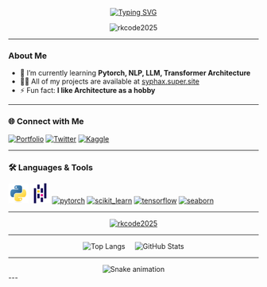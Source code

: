 <p align="center">
  <a href="https://git.io/typing-svg">
    <img src="https://readme-typing-svg.herokuapp.com?size=24&font=JetBrains+Mono&color=39FF14&center=true&vCenter=true&width=500&lines=Hi+👋,+I'm+Syphax;AI/ML+Enthusiast;Python+Developer;Natural+Language+Processing.;Open+Source" alt="Typing SVG" />
  </a>
</p>





<p align="center"> 
  <img src="https://komarev.com/ghpvc/?username=rkcode2025&label=Profile%20views&color=0e75b6&style=flat" alt="rkcode2025" /> 
</p>

---


### About Me
- 🌱 I’m currently learning **Pytorch, NLP, LLM, Transformer Architecture**  
- 👨‍💻 All of my projects are available at [syphax.super.site](https://syphax.super.site)  
- ⚡ Fun fact: **I like Architecture as a hobby**  

---

### 🌐 Connect with Me
[![Portfolio](https://img.shields.io/badge/Portfolio-Visit%20Now-blue?style=for-the-badge&logo=google-chrome)](https://syphax.super.site)
[![Twitter](https://img.shields.io/badge/Twitter-Profile-informational?style=for-the-badge&logo=twitter)](https://x.com/Rakshit5352535)
[![Kaggle](https://img.shields.io/badge/Kaggle-Profile-lightblue?style=for-the-badge&logo=kaggle)](https://www.kaggle.com/jarvistrue)

---

### 🛠️ Languages & Tools
<p align="left"> 
  <a href="https://www.python.org" target="_blank"><img src="https://raw.githubusercontent.com/devicons/devicon/master/icons/python/python-original.svg" alt="python" width="40" height="40"/></a>
  <a href="https://pandas.pydata.org/" target="_blank"><img src="https://raw.githubusercontent.com/devicons/devicon/master/icons/pandas/pandas-original.svg" alt="pandas" width="40" height="40"/></a>
  <a href="https://pytorch.org/" target="_blank"><img src="https://www.vectorlogo.zone/logos/pytorch/pytorch-icon.svg" alt="pytorch" width="40" height="40"/></a>
  <a href="https://scikit-learn.org/" target="_blank"><img src="https://upload.wikimedia.org/wikipedia/commons/0/05/Scikit_learn_logo_small.svg" alt="scikit_learn" width="40" height="40"/></a>
  <a href="https://www.tensorflow.org" target="_blank"><img src="https://www.vectorlogo.zone/logos/tensorflow/tensorflow-icon.svg" alt="tensorflow" width="40" height="40"/></a>
  <a href="https://seaborn.pydata.org/" target="_blank"><img src="https://seaborn.pydata.org/_images/logo-mark-lightbg.svg" alt="seaborn" width="40" height="40"/></a>
</p>

---
<!-- 🏆 GitHub Trophies -->
<p align="center"> 
  <a href="https://github.com/ryo-ma/github-profile-trophy">
    <img src="https://github-profile-trophy.vercel.app/?username=rkcode2025&margin-w=15&margin-h=15&theme=onestar" alt="rkcode2025" />
  </a> 
</p>

---

<!-- 📊 GitHub Stats -->
<p align="center">
  <img src="https://github-readme-stats.vercel.app/api/top-langs?username=rkcode2025&show_icons=true&locale=en&layout=compact&langs_count=8&theme=radical" alt="Top Langs" height="180px"/>
  &nbsp;&nbsp;&nbsp;
  <img src="https://github-readme-stats.vercel.app/api?username=rkcode2025&show_icons=true&locale=en&theme=radical" alt="GitHub Stats" height="200px"/>
</p>

---

<!-- Snake Game Repo View -->

<div align="center">
  <img src="https://profile-readme-generator.com/assets/snake.svg" alt="Snake animation" />
</div>
---
